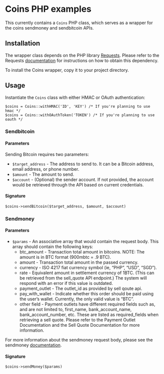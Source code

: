 # Coins PHP examples

This currently contains a `Coins` PHP class, which serves as a wrapper for the coins
sendmoney and sendbitcoin APIs.

## Installation

The wrapper class depends on the PHP library
[Requests](http://requests.ryanmccue.info/). Please refer to the Requests
[documentation](https://github.com/rmccue/Requests#installation) for instructions on
how to obtain this dependency.

To install the Coins wrapper, copy it to your project directory.

## Usage

Instantiate the `Coins` class with either HMAC or OAuth authentication:

```
$coins = Coins::withHMAC('ID', 'KEY') /* If you're planning to use hmac */
$coins = Coins::withOAuthToken('TOKEN') /* If you're planning to use oauth */
```

### Sendbitcoin

#### Parameters

Sending Bitcoin requires two parameters:

* `$target_address` - The address to send to. It can be a Bitcoin address, email address, or phone number.
* `$amount` - The amount to send.
* `$account` - (Optional) the sender account. If not provided, the account would be retrieved through the API based on current credentials.

#### Signature

```
$coins->sendBitcoin($target_address, $amount, $account)
```

### Sendmoney

#### Parameters

* `$params` - An associative array that would contain the request body. This array should contain the following keys:
    * btc_amount - Transaction total amount in bitcoins. NOTE: The amount is in BTC format (900mbtc = .9 BTC).
    * amount - Transaction total amount in the passed currency.
    * currency - ISO 4217 fiat currency symbol (ie, “PHP”, “USD”, “SGD”).
    * rate - Equivalent amount in settlement currency of 1BTC. (This can be retrieved from the sell_quote API endpoint.) The system will respond with an error if this value is outdated.
    * payment_outlet - The outlet_id as provided by sell qoute api.
    * pay_with_wallet - Indicate whether this order should be paid using the user’s wallet. Currently, the only valid value is “BTC”.
    * other field - Payment outlets have different required fields such as, and are not limited to, first_name, bank_account_name, bank_account_number, etc. These are listed as required_fields when retrieving a sell quote. Please refer to the Payment Outlet Documentation and the Sell Quote Documentation for more information.

For more information about the sendmoney request body, please see the sendmoney
[documentation](http://coinsph.github.io/api/sell-api.html#creating-sell-orders).

#### Signature

```
$coins->sendMoney($params)
```
